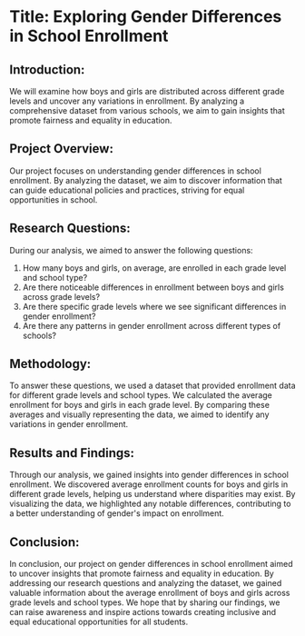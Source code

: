 # Title: Exploring Gender Differences in School Enrollment

## Introduction:
We will examine how boys and girls are distributed across different grade levels and uncover any variations in enrollment. By analyzing a comprehensive dataset from various schools, we aim to gain insights that promote fairness and equality in education. 

## Project Overview:
Our project focuses on understanding gender differences in school enrollment. By analyzing the dataset, we aim to discover information that can guide educational policies and practices, striving for equal opportunities in school.

## Research Questions:
During our analysis, we aimed to answer the following questions:
1. How many boys and girls, on average, are enrolled in each grade level and school type?
2. Are there noticeable differences in enrollment between boys and girls across grade levels?
3. Are there specific grade levels where we see significant differences in gender enrollment?
4. Are there any patterns in gender enrollment across different types of schools?

## Methodology:
To answer these questions, we used a dataset that provided enrollment data for different grade levels and school types. We calculated the average enrollment for boys and girls in each grade level. By comparing these averages and visually representing the data, we aimed to identify any variations in gender enrollment.

## Results and Findings:
Through our analysis, we gained insights into gender differences in school enrollment. We discovered average enrollment counts for boys and girls in different grade levels, helping us understand where disparities may exist. By visualizing the data, we highlighted any notable differences, contributing to a better understanding of gender's impact on enrollment.

## Conclusion:
In conclusion, our project on gender differences in school enrollment aimed to uncover insights that promote fairness and equality in education. By addressing our research questions and analyzing the dataset, we gained valuable information about the average enrollment of boys and girls across grade levels and school types. We hope that by sharing our findings, we can raise awareness and inspire actions towards creating inclusive and equal educational opportunities for all students.
